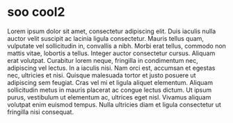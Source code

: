 # soo cool2

Lorem ipsum dolor sit amet, consectetur adipiscing elit. Duis iaculis nulla auctor velit 
suscipit ac lacinia ligula consectetur. Mauris tellus quam, vulputate vel sollicitudin 
in, convallis a nibh. Morbi erat tellus, commodo non mattis vitae, lobortis a tellus. 
Integer auctor consectetur cursus. Aliquam erat volutpat. Curabitur lorem neque, 
fringilla in condimentum nec, adipiscing vel lectus. In a iaculis nisi. Nam orci est, 
accumsan et egestas nec, ultricies et nisi. Quisque malesuada tortor et justo posuere 
ut adipiscing sem feugiat. Cras vel mi et ligula aliquet elementum. Aliquam sollicitudin 
metus in mauris placerat ac congue lectus dictum. Ut ipsum purus, vestibulum ut 
elementum ac, ultrices eget nisl. Vivamus aliquam volutpat enim euismod tempus. Nulla 
ultricies diam et ligula consectetur ut fringilla nisi consequat.
